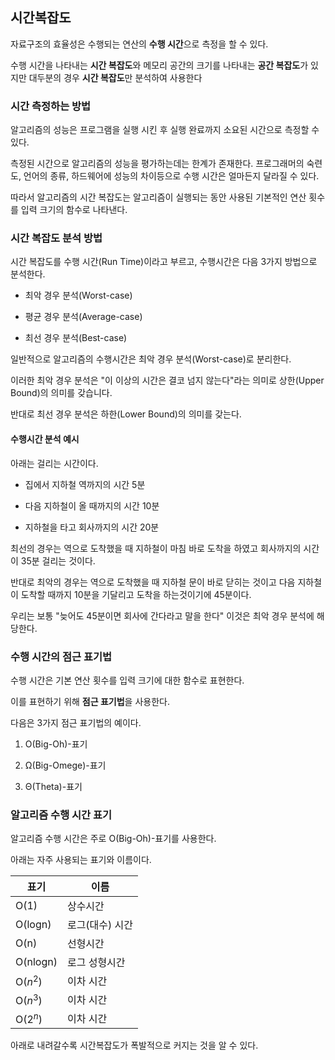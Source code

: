 ## 시간복잡도

자료구조의 효율성은 수행되는 연산의 **수행 시간**으로 측정을 할 수 있다.

수행 시간을 나타내는 **시간 복잡도**와 메모리 공간의 크기를 나타내는 **공간 복잡도**가 있지만 대두분의 경우 **시간 복잡도**만 분석하여 사용한다

### 시간 측정하는 방법

알고리즘의 성능은 프로그램을 실행 시킨 후 실행 완료까지 소요된 시간으로 측정할 수 있다.

측정된 시간으로 알고리즘의 성능을 평가하는데는 한계가 존재한다. 프로그래머의 숙련도, 언어의 종류, 하드웨어에 성능의 차이등으로 수행 시간은 얼마든지 달라질 수 있다.

따라서 알고리즘의 시간 복잡도는 알고리즘이 실행되는 동안 사용된 기본적인 연산 횟수를 입력 크기의 함수로 나타낸다.

### 시간 복잡도 분석 방법

시간 복잡도를 수행 시간(Run Time)이라고 부르고, 수행시간은 다음 3가지 방법으로 분석한다.

-   최악 경우 분석(Worst-case)

-   평균 경우 분석(Average-case)

-   최선 경우 분석(Best-case)

일반적으로 알고리즘의 수행시간은 최악 경우 분석(Worst-case)로 분리한다.

이러한 최악 경우 분석은 "이 이상의 시간은 결코 넘지 않는다"라는 의미로 상한(Upper Bound)의 의미를 갖습니다.

반대로 최선 경우 분석은 하한(Lower Bound)의 의미를 갖는다.

#### 수행시간 분석 예시

아래는 걸리는 시간이다.

-   집에서 지하철 역까지의 시간 5분

-   다음 지하철이 올 때까지의 시간 10분

-   지하철을 타고 회사까지의 시간 20분

최선의 경우는 역으로 도착했을 때 지하철이 마침 바로 도착을 하였고 회사까지의 시간이 35분 걸리는 것이다.

반대로 최악의 경우는 역으로 도착했을 때 지하철 문이 바로 닫히는 것이고 다음 지하철이 도착할 때까지 10분을 기달리고 도착을 하는것이기에 45분이다.

우리는 보통 "늦어도 45분이면 회사에 간다라고 말을 한다" 이것은 최악 경우 분석에 해당한다.

### 수행 시간의 점근 표기법

수행 시간은 기본 연산 횟수를 입력 크기에 대한 함수로 표현한다.

이를 표현하기 위해 **점근 표기법**을 사용한다.

다음은 3가지 점근 표기법의 예이다.

1. O(Big-Oh)-표기

2. Ω(Big-Omege)-표기

3. Θ(Theta)-표기

### 알고리즘 수행 시간 표기

알고리즘 수행 시간은 주로 O(Big-Oh)-표기를 사용한다.

아래는 자주 사용되는 표기와 이름이다.

| 표기     | 이름            |
| -------- | --------------- |
| O(1)     | 상수시간        |
| O(logn)  | 로그(대수) 시간 |
| O(n)     | 선형시간        |
| O(nlogn) | 로그 성형시간   |
| O($n^2$) | 이차 시간       |
| O($n^3$) | 이차 시간       |
| O($2^n$) | 이차 시간       |

아래로 내려갈수록 시간복잡도가 폭발적으로 커지는 것을 알 수 있다.
